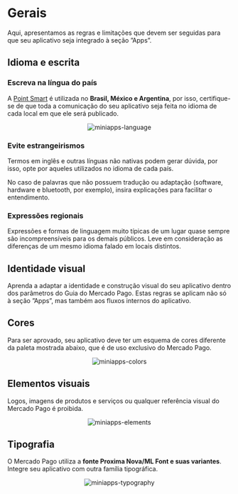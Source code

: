 # Gerais

Aqui, apresentamos as regras e limitações que devem ser seguidas para que seu aplicativo seja integrado à seção ”Apps”.

## Idioma e escrita

### Escreva na língua do país

A [Point Smart](/developers/es/docs/mp-point/integration-configuration/integrate-with-pdv/introduction) é utilizada no **Brasil, México e Argentina**, por isso, certifique-se de que toda a comunicação do seu aplicativo seja feita no idioma de cada local em que ele será publicado.

<center>

![miniapps-language](/mini-apps/miniapps-language-pt.png)

</center>

### Evite estrangeirismos

Termos em inglês e outras línguas não nativas podem gerar dúvida, por isso, opte por aqueles utilizados no idioma de cada país.

No caso de palavras que não possuem tradução ou adaptação (software, hardware e bluetooth, por exemplo), insira explicações para facilitar o entendimento.

### Expressões regionais

Expressões e formas de linguagem muito típicas de um lugar quase sempre são incompreensíveis para os demais públicos. Leve em consideração as diferenças de um mesmo idioma falado em locais distintos.

## Identidade visual

Aprenda a adaptar a identidade e construção visual do seu aplicativo dentro dos parâmetros do Guia do Mercado Pago. Estas regras se aplicam não só à seção ”Apps”, mas também aos fluxos internos do aplicativo.

## Cores

Para ser aprovado, seu aplicativo deve ter um esquema de cores diferente da paleta mostrada abaixo, que é de uso exclusivo do Mercado Pago.

<center>

![miniapps-colors](/mini-apps/miniapps-colors-pt.png)

</center>

## Elementos visuais

Logos, imagens de produtos e serviços ou qualquer referência visual do Mercado Pago é proibida.

<center>

![miniapps-elements](/mini-apps/miniapps-elements-pt.png)

</center>

## Tipografia

O Mercado Pago utiliza a **fonte Proxima Nova/ML Font e suas variantes**. Integre seu aplicativo com  outra família tipográfica.

<center>

![miniapps-typography](/mini-apps/miniapps-typography-pt.png)

</center>